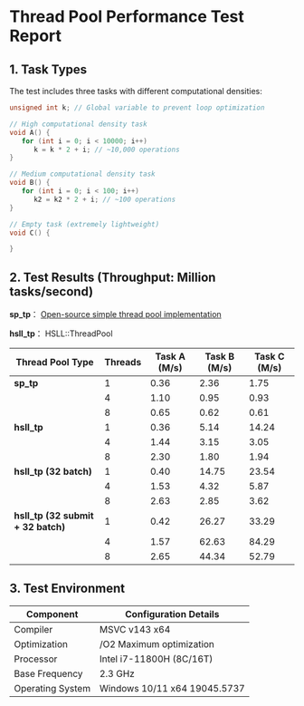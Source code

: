 # Thread Pool Performance Test Report  

## 1. Task Types  
The test includes three tasks with different computational densities:  

```cpp  
unsigned int k; // Global variable to prevent loop optimization  

// High computational density task  
void A() {  
   for (int i = 0; i < 10000; i++)  
      k = k * 2 + i; // ~10,000 operations  
}  

// Medium computational density task  
void B() {  
   for (int i = 0; i < 100; i++)  
      k2 = k2 * 2 + i; // ~100 operations  
}  

// Empty task (extremely lightweight)  
void C() {  

}  
```  

## 2. Test Results (Throughput: Million tasks/second)  

**sp_tp**：  [Open-source simple thread pool implementation](https://github.com/progschj/ThreadPool.git)  

**hsll_tp**：   HSLL::ThreadPool  

| Thread Pool Type               | Threads | Task A (M/s) | Task B (M/s) | Task C (M/s) |  
|--------------------------------|---------|--------------|--------------|--------------|  
| **sp_tp**                      | 1       | 0.36         | 2.36         | 1.75         |  
|                                | 4       | 1.10         | 0.95         | 0.93         |  
|                                | 8       | 0.65         | 0.62         | 0.61         |  
| **hsll_tp**                    | 1       | 0.36         | 5.14         | 14.24        |  
|                                | 4       | 1.44         | 3.15         | 3.05         |  
|                                | 8       | 2.30         | 1.80         | 1.94         |  
| **hsll_tp (32 batch)**         | 1       | 0.40         | 14.75        | 23.54        |  
|                                | 4       | 1.53         | 4.32         | 5.87         |  
|                                | 8       | 2.63         | 2.85         | 3.62         |  
| **hsll_tp (32 submit + 32 batch)** | 1       | 0.42         | 26.27        | 33.29        |  
|                                | 4       | 1.57         | 62.63        | 84.29        |  
|                                | 8       | 2.65         | 44.34        | 52.79        |  

## 3. Test Environment  
| Component       | Configuration Details              |  
|-----------------|------------------------------------|  
| Compiler        | MSVC v143 x64                      |  
| Optimization    | /O2 Maximum optimization           |  
| Processor       | Intel i7-11800H (8C/16T)           |  
| Base Frequency  | 2.3 GHz                            |  
| Operating System| Windows 10/11 x64 19045.5737       |